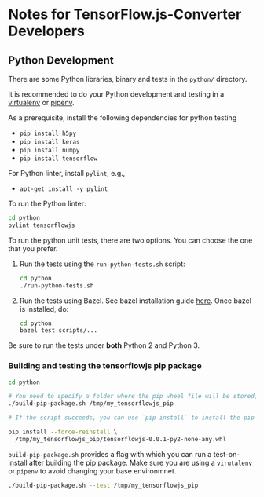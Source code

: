# Notes for TensorFlow.js-Converter Developers

## Python Development

There are some Python libraries, binary and tests in the `python/` directory.

It is recommended to do your Python development and testing in a
[virtualenv](https://virtualenv.pypa.io/en/stable/) or 
[pipenv](https://docs.pipenv.org/).

As a prerequisite, install the following dependencies for python testing
* `pip install h5py`
* `pip install keras`
* `pip install numpy`
* `pip install tensorflow`

For Python linter, install `pylint`, e.g.,
* `apt-get install -y pylint`

To run the Python linter:
```sh
cd python
pylint tensorflowjs
```

To run the python unit tests, there are two options. You can choose the one that
you prefer.

1. Run the tests using the `run-python-tests.sh` script:

   ```sh
   cd python
   ./run-python-tests.sh
   ```

2. Run the tests using Bazel. See bazel installation guide
   [here](https://docs.bazel.build/versions/master/install.html). Once bazel
   is installed, do:

   ```sh
   cd python
   bazel test scripts/...
   ```

Be sure to run the tests under **both** Python 2 and Python 3.

### Building and testing the tensorflowjs pip package

```sh
cd python

# You need to specify a folder where the pip wheel file will be stored, e.g.,
./build-pip-package.sh /tmp/my_tensorflowjs_pip

# If the script succeeds, you can use `pip install` to install the pip package:

pip install --force-reinstall \
  /tmp/my_tensorflowjs_pip/tensorflowjs-0.0.1-py2-none-any.whl
```

`build-pip-package.sh` provides a flag with which you can run a test-on-install
after building the pip package. Make sure you are using a `virutalenv` or
`pipenv` to avoid changing your base environmnet.

```sh
./build-pip-package.sh --test /tmp/my_tensorflowjs_pip
```
